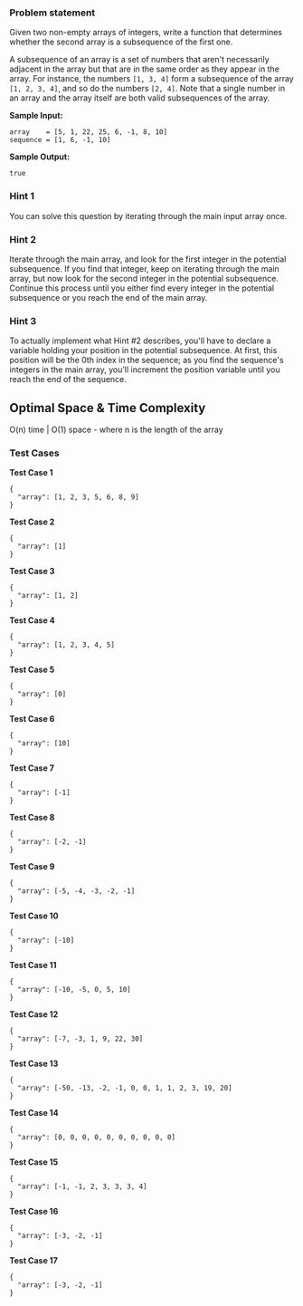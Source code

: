 ### Problem statement

Given two non-empty arrays of integers, write a function that determines
whether the second array is a subsequence of the first one.

A subsequence of an array is a set of numbers that aren't necessarily adjacent
in the array but that are in the same order as they appear in the array. For
instance, the numbers `[1, 3, 4]`  form a subsequence of the array
`[1, 2, 3, 4]`, and so do the numbers `[2, 4]`. Note
that a single number in an array and the array itself are both valid
subsequences of the array.

**Sample Input:**

```
array    = [5, 1, 22, 25, 6, -1, 8, 10]
sequence = [1, 6, -1, 10]
```

**Sample Output:**

```
true
```

### Hint 1
You can solve this question by iterating through the main input array once.
### Hint 2
Iterate through the main array, and look for the first integer in the potential subsequence. If you find that integer, keep on iterating through the main array, but now look for the second integer in the potential subsequence. Continue this process until you either find every integer in the potential subsequence or you reach the end of the main array.
### Hint 3
To actually implement what Hint #2 describes, you'll have to declare a variable holding your position in the potential subsequence. At first, this position will be the 0th index in the sequence; as you find the sequence's integers in the main array, you'll increment the position variable until you reach the end of the sequence.

## Optimal Space & Time Complexity
O(n) time | O(1) space - where n is the length of the array

### Test Cases

**Test Case 1**

```
{
  "array": [1, 2, 3, 5, 6, 8, 9]
}
```

**Test Case 2**

```
{
  "array": [1]
}
```

**Test Case 3**

```
{
  "array": [1, 2]
}
```

**Test Case 4**

```
{
  "array": [1, 2, 3, 4, 5]
}
```

**Test Case 5**

```
{
  "array": [0]
}
```

**Test Case 6**

```
{
  "array": [10]
}
```

**Test Case 7**

```
{
  "array": [-1]
}
```

**Test Case 8**

```
{
  "array": [-2, -1]
}
```

**Test Case 9**

```
{
  "array": [-5, -4, -3, -2, -1]
}
```

**Test Case 10**

```
{
  "array": [-10]
}
```

**Test Case 11**

```
{
  "array": [-10, -5, 0, 5, 10]
}
```

**Test Case 12**

```
{
  "array": [-7, -3, 1, 9, 22, 30]
}
```

**Test Case 13**

```
{
  "array": [-50, -13, -2, -1, 0, 0, 1, 1, 2, 3, 19, 20]
}
```

**Test Case 14**

```
{
  "array": [0, 0, 0, 0, 0, 0, 0, 0, 0, 0]
}
```

**Test Case 15**

```
{
  "array": [-1, -1, 2, 3, 3, 3, 4]
}
```

**Test Case 16**

```
{
  "array": [-3, -2, -1]
}
```

**Test Case 17**

```
{
  "array": [-3, -2, -1]
}
```
